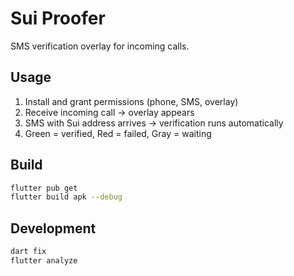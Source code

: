 # Sui Proofer

SMS verification overlay for incoming calls.

## Usage

1. Install and grant permissions (phone, SMS, overlay)
2. Receive incoming call → overlay appears
3. SMS with Sui address arrives → verification runs automatically
4. Green = verified, Red = failed, Gray = waiting

## Build

```bash
flutter pub get
flutter build apk --debug
```

## Development

```bash
dart fix
flutter analyze
```